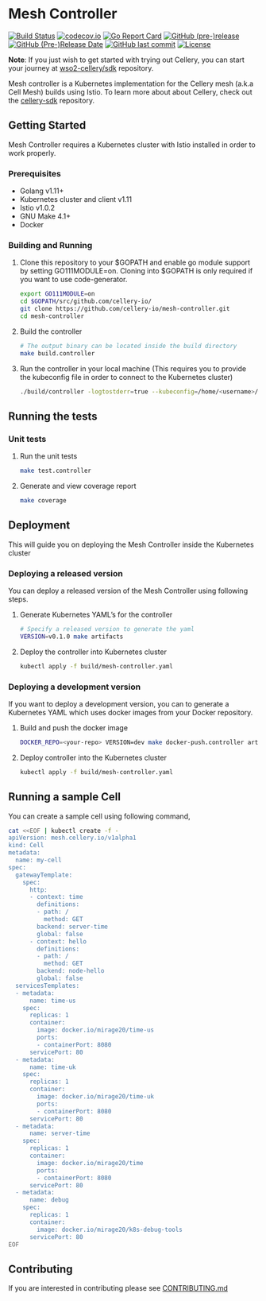 # Mesh Controller

[![Build Status](https://travis-ci.org/wso2-cellery/mesh-controller.svg?branch=master)](https://travis-ci.org/wso2-cellery/mesh-controller)
[![codecov.io](https://codecov.io/gh/wso2-cellery/mesh-controller/branch/master/graph/badge.svg)](https://codecov.io/gh/wso2-cellery/mesh-controller/branch/master)
[![Go Report Card](https://goreportcard.com/badge/github.com/cellery-io/mesh-controller)](https://goreportcard.com/report/github.com/cellery-io/mesh-controller)
[![GitHub (pre-)release](https://img.shields.io/github/release/cellery-io/mesh-controller/all.svg)](https://github.com/cellery-io/mesh-controller/releases)
[![GitHub (Pre-)Release Date](https://img.shields.io/github/release-date-pre/cellery-io/mesh-controller.svg)](https://github.com/cellery-io/mesh-controller/releases)
[![GitHub last commit](https://img.shields.io/github/last-commit/cellery-io/mesh-controller.svg)](https://github.com/cellery-io/mesh-controller/commits/master)
[![License](https://img.shields.io/badge/License-Apache%202.0-blue.svg)](https://opensource.org/licenses/Apache-2.0)
  
**Note**: If you just wish to get started with trying out Cellery, you can start your journey at [wso2-cellery/sdk](https://github.com/wso2-cellery/sdk) repository.  

Mesh controller is a Kubernetes implementation for the Cellery mesh (a.k.a Cell Mesh) builds using Istio. To learn more about about Cellery, check out the [cellery-sdk](https://github.com/cellery-io/sdk) repository.

## Getting Started

Mesh Controller requires a Kubernetes cluster with Istio installed in order to work properly.

### Prerequisites

* Golang v1.11+
* Kubernetes cluster and client v1.11 
* Istio v1.0.2
* GNU Make 4.1+
* Docker

### Building and Running

1. Clone this repository to your $GOPATH and enable go module support by setting GO111MODULE=on. Cloning into $GOPATH is only required if you want to use code-generator.
   
    ```bash
    export GO111MODULE=on
    cd $GOPATH/src/github.com/cellery-io/
    git clone https://github.com/cellery-io/mesh-controller.git
    cd mesh-controller
    ```
   
2. Build the controller

    ```bash
    # The output binary can be located inside the build directory
    make build.controller 
    ```

3. Run the controller in your local machine (This requires you to provide the kubeconfig file in order to connect to the Kubernetes cluster)

    ```bash
    ./build/controller -logtostderr=true --kubeconfig=/home/<username>/.kube/config
    ```
    
## Running the tests

### Unit tests

1. Run the unit tests

    ```bash
    make test.controller
    ```
2. Generate and view coverage report

    ```bash
    make coverage 
    ```
    
## Deployment

This will guide you on deploying the Mesh Controller inside the Kubernetes cluster
 
### Deploying a released version
 
You can deploy a released version of the Mesh Controller using following steps. 
 
1. Generate Kubernetes YAML’s for the controller
    
    ```bash
    # Specify a released version to generate the yaml
    VERSION=v0.1.0 make artifacts
    ```
2. Deploy the controller into Kubernetes cluster
    
    ```bash
    kubectl apply -f build/mesh-controller.yaml
    ```
### Deploying a development version
 
If you want to deploy a development version, you can to generate a Kubernetes YAML which uses docker images from your Docker repository.
 
1. Build and push the docker image
    
    ```bash
    DOCKER_REPO=<your-repo> VERSION=dev make docker-push.controller artifacts
    ```
    
2. Deploy controller into the Kubernetes cluster
    
    ```bash
    kubectl apply -f build/mesh-controller.yaml
    ```

## Running a sample Cell

You can create a sample cell using following command,

```bash
cat <<EOF | kubectl create -f -
apiVersion: mesh.cellery.io/v1alpha1
kind: Cell
metadata:
  name: my-cell
spec:
  gatewayTemplate:
    spec:
      http:
      - context: time
        definitions:
        - path: /
          method: GET
        backend: server-time
        global: false
      - context: hello
        definitions:
        - path: /
          method: GET
        backend: node-hello
        global: false
  servicesTemplates:
  - metadata:
      name: time-us
    spec:
      replicas: 1
      container:
        image: docker.io/mirage20/time-us
        ports:
        - containerPort: 8080
      servicePort: 80
  - metadata:
      name: time-uk
    spec:
      replicas: 1
      container:
        image: docker.io/mirage20/time-uk
        ports:
        - containerPort: 8080
      servicePort: 80
  - metadata:
      name: server-time
    spec:
      replicas: 1
      container:
        image: docker.io/mirage20/time
        ports:
        - containerPort: 8080
      servicePort: 80
  - metadata:
      name: debug
    spec:
      replicas: 1
      container:
        image: docker.io/mirage20/k8s-debug-tools
      servicePort: 80
EOF
```

## Contributing

If you are interested in contributing please see [CONTRIBUTING.md](CONTRIBUTING.md)

